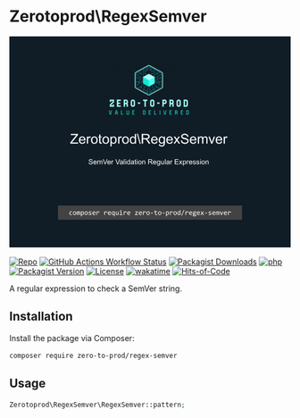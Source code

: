 # Zerotoprod\RegexSemver

![](./logo.png)

[![Repo](https://img.shields.io/badge/github-gray?logo=github)](https://github.com/zero-to-prod/regex-semver)
[![GitHub Actions Workflow Status](https://img.shields.io/github/actions/workflow/status/zero-to-prod/regex-semver/test.yml?label=tests)](https://github.com/zero-to-prod/regex-semver/actions)
[![Packagist Downloads](https://img.shields.io/packagist/dt/zero-to-prod/regex-semver?color=blue)](https://packagist.org/packages/zero-to-prod/regex-semver/stats)
[![php](https://img.shields.io/packagist/php-v/zero-to-prod/regex-semver.svg?color=purple)](https://packagist.org/packages/zero-to-prod/regex-semver/stats)
[![Packagist Version](https://img.shields.io/packagist/v/zero-to-prod/regex-semver?color=f28d1a)](https://packagist.org/packages/zero-to-prod/regex-semver)
[![License](https://img.shields.io/packagist/l/zero-to-prod/regex-semver?color=pink)](https://github.com/zero-to-prod/regex-semver/blob/main/LICENSE.md)
[![wakatime](https://wakatime.com/badge/github/zero-to-prod/regex-semver.svg)](https://wakatime.com/badge/github/zero-to-prod/regex-semver)
[![Hits-of-Code](https://hitsofcode.com/github/zero-to-prod//regex-semver?branch=main)](https://hitsofcode.com/github/zero-to-prod//regex-semver/view?branch=main)

A regular expression to check a SemVer string.

## Installation

Install the package via Composer:

```bash
composer require zero-to-prod/regex-semver
```

## Usage

```php
Zerotoprod\RegexSemver\RegexSemver::pattern;
```
